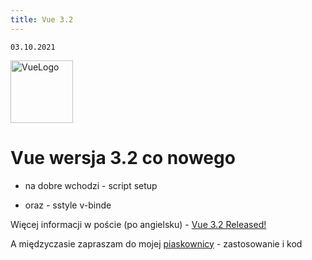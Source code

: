 ```yaml
---
title: Vue 3.2
---
```


    03.10.2021

    
<img class="animate-pulse"  src="/vue512.png" alt="VueLogo" style="height: 100px; width:100px;"/>


 

# Vue wersja 3.2 co nowego

- na dobre wchodzi - script setup

- oraz - sstyle v-binde 

Więcej informacji w poście (po angielsku) - [Vue 3.2 Released!](https://blog.vuejs.org/posts/vue-3.2.html)

A międzyczasie zapraszam do mojej [piaskownicy](https://50p.dev/playground) - zastosowanie i kod